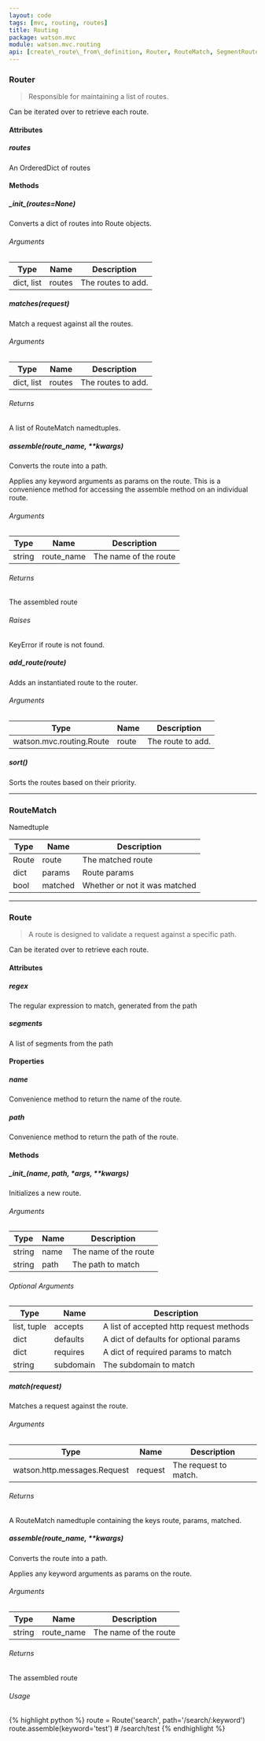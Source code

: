 ```yaml
---
layout: code
tags: [mvc, routing, routes]
title: Routing
package: watson.mvc
module: watson.mvc.routing
api: [create\_route\_from\_definition, Router, RouteMatch, SegmentRoute, StaticRoute]
---
```


### Router

> Responsible for maintaining a list of routes.

Can be iterated over to retrieve each route.

#### Attributes

##### routes

An OrderedDict of routes

#### Methods

##### \__init\__(routes=None)

Converts a dict of routes into Route objects.

###### Arguments

Type | Name | Description
-------- | -------- | -----------
dict, list | routes | The routes to add.

##### matches(request)

Match a request against all the routes.

###### Arguments

Type | Name | Description
-------- | -------- | -----------
dict, list | routes | The routes to add.

###### Returns

A list of RouteMatch namedtuples.

##### assemble(route_name, **kwargs)

Converts the route into a path.

Applies any keyword arguments as params on the route. This is a convenience method for accessing the assemble method on an individual route.

###### Arguments

Type | Name | Description
-------- | -------- | -----------
string | route_name | The name of the route

###### Returns

The assembled route

###### Raises

KeyError if route is not found.

##### add_route(route)

Adds an instantiated route to the router.

###### Arguments

Type | Name | Description
-------- | -------- | -----------
watson.mvc.routing.Route | route | The route to add.

##### sort()

Sorts the routes based on their priority.

-------------

### RouteMatch

Namedtuple

Type | Name | Description
-------- | -------- | -----------
Route | route | The matched route
dict | params | Route params
bool | matched | Whether or not it was matched

-------------

### Route

> A route is designed to validate a request against a specific path.

Can be iterated over to retrieve each route.

#### Attributes

##### regex

The regular expression to match, generated from the path

##### segments

A list of segments from the path

#### Properties

##### name

Convenience method to return the name of the route.

##### path

Convenience method to return the path of the route.

#### Methods

##### \__init\__(name, path, *args, **kwargs)

Initializes a new route.

###### Arguments

Type | Name | Description
-------- | -------- | -----------
string | name | The name of the route
string | path | The path to match

###### Optional Arguments

Type | Name | Description
-------- | -------- | -----------
list, tuple | accepts | A list of accepted http request methods
dict | defaults | A dict of defaults for optional params
dict | requires | A dict of required params to match
string | subdomain | The subdomain to match

##### match(request)

Matches a request against the route.

###### Arguments

Type | Name | Description
-------- | -------- | -----------
watson.http.messages.Request | request | The request to match.

###### Returns

A RouteMatch namedtuple containing the keys route, params, matched.

##### assemble(route_name, **kwargs)

Converts the route into a path.

Applies any keyword arguments as params on the route.

###### Arguments

Type | Name | Description
-------- | -------- | -----------
string | route_name | The name of the route

###### Returns

The assembled route

###### Usage

{% highlight python %}
route = Route('search', path='/search/:keyword')
route.assemble(keyword='test')  # /search/test
{% endhighlight %}
